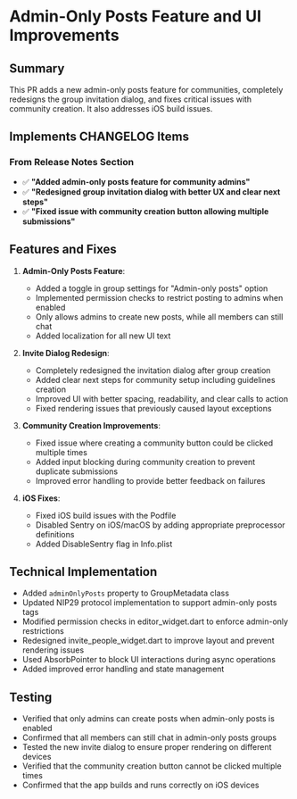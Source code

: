 # Admin-Only Posts Feature and UI Improvements

## Summary
This PR adds a new admin-only posts feature for communities, completely redesigns the group invitation dialog, and fixes critical issues with community creation. It also addresses iOS build issues.

## Implements CHANGELOG Items

### From Release Notes Section
- ✅ **"Added admin-only posts feature for community admins"**
- ✅ **"Redesigned group invitation dialog with better UX and clear next steps"**
- ✅ **"Fixed issue with community creation button allowing multiple submissions"**

## Features and Fixes

1. **Admin-Only Posts Feature**:
   - Added a toggle in group settings for "Admin-only posts" option
   - Implemented permission checks to restrict posting to admins when enabled
   - Only allows admins to create new posts, while all members can still chat
   - Added localization for all new UI text

2. **Invite Dialog Redesign**:
   - Completely redesigned the invitation dialog after group creation
   - Added clear next steps for community setup including guidelines creation
   - Improved UI with better spacing, readability, and clear calls to action
   - Fixed rendering issues that previously caused layout exceptions

3. **Community Creation Improvements**:
   - Fixed issue where creating a community button could be clicked multiple times
   - Added input blocking during community creation to prevent duplicate submissions
   - Improved error handling to provide better feedback on failures

4. **iOS Fixes**:
   - Fixed iOS build issues with the Podfile
   - Disabled Sentry on iOS/macOS by adding appropriate preprocessor definitions
   - Added DisableSentry flag in Info.plist

## Technical Implementation
- Added `adminOnlyPosts` property to GroupMetadata class
- Updated NIP29 protocol implementation to support admin-only posts tags
- Modified permission checks in editor_widget.dart to enforce admin-only restrictions
- Redesigned invite_people_widget.dart to improve layout and prevent rendering issues
- Used AbsorbPointer to block UI interactions during async operations
- Added improved error handling and state management

## Testing
- Verified that only admins can create posts when admin-only posts is enabled
- Confirmed that all members can still chat in admin-only posts groups
- Tested the new invite dialog to ensure proper rendering on different devices
- Verified that the community creation button cannot be clicked multiple times
- Confirmed that the app builds and runs correctly on iOS devices